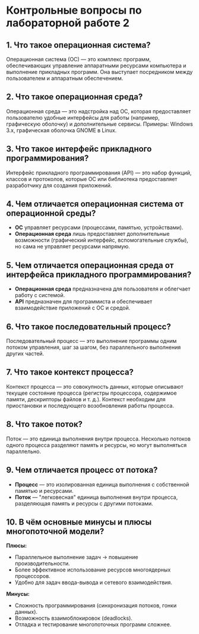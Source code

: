 # Контрольные вопросы по лабораторной работе 2

## 1. Что такое операционная система?

Операционная система (ОС) — это комплекс программ, обеспечивающих управление аппаратными ресурсами компьютера и выполнение прикладных программ. Она выступает посредником между пользователем и аппаратным обеспечением.

## 2. Что такое операционная среда?

Операционная среда — это надстройка над ОС, которая предоставляет пользователю удобные интерфейсы для работы (например, графическую оболочку) и дополнительные сервисы. Примеры: Windows 3.x, графическая оболочка GNOME в Linux.

## 3. Что такое интерфейс прикладного программирования?

Интерфейс прикладного программирования (API) — это набор функций, классов и протоколов, которые ОС или библиотека предоставляет разработчику для создания приложений.

## 4. Чем отличается операционная система от операционной среды?

* **ОС** управляет ресурсами (процессами, памятью, устройствами).
* **Операционная среда** лишь предоставляет дополнительные возможности (графический интерфейс, вспомогательные службы), но сама не управляет ресурсами напрямую.

## 5. Чем отличается операционная среда от интерфейса прикладного программирования?

* **Операционная среда** предназначена для пользователя и облегчает работу с системой.
* **API** предназначен для программиста и обеспечивает взаимодействие приложений с ОС и средой.

## 6. Что такое последовательный процесс?

Последовательный процесс — это выполнение программы одним потоком управления, шаг за шагом, без параллельного выполнения других частей.

## 7. Что такое контекст процесса?

Контекст процесса — это совокупность данных, которые описывают текущее состояние процесса (регистры процессора, содержимое памяти, дескрипторы файлов и т. д.). Контекст необходим для приостановки и последующего возобновления работы процесса.

## 8. Что такое поток?

Поток — это единица выполнения внутри процесса. Несколько потоков одного процесса разделяют память и ресурсы, но могут выполняться параллельно.

## 9. Чем отличается процесс от потока?

* **Процесс** — это изолированная единица выполнения с собственной памятью и ресурсами.
* **Поток** — "легковесная" единица выполнения внутри процесса, разделяющая память и ресурсы с другими потоками.

## 10. В чём основные минусы и плюсы многопоточной модели?

**Плюсы:**

* Параллельное выполнение задач → повышение производительности.
* Более эффективное использование ресурсов многоядерных процессоров.
* Удобно для задач ввода-вывода и сетевого взаимодействия.

**Минусы:**

* Сложность программирования (синхронизация потоков, гонки данных).
* Возможность взаимоблокировок (deadlocks).
* Отладка и тестирование многопоточных программ сложнее.
